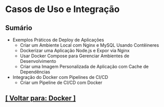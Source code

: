 # Casos de Uso e Integração

## Sumário

- Exemplos Práticos de Deploy de Aplicações
    + Criar um Ambiente Local com Nginx e MySQL Usando Contêineres
    + Dockerizar uma Aplicação Node.js e Expor via Nginx
    + Usar Docker Compose para Gerenciar Ambientes de Desenvolvimento
    + Criar uma Imagem Personalizada de Aplicação com Cache de Dependências
- Integração do Docker com Pipelines de CI/CD
    + Criar um Pipeline de CI/CD com Docker

## [[ Voltar para: Docker ]](../docker.md#casos-uso-integracao)